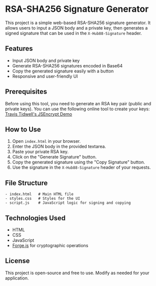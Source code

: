 # RSA-SHA256 Signature Generator

This project is a simple web-based RSA-SHA256 signature generator. It allows users to input a JSON body and a private key, then generates a signed signature that can be used in the `X-Hub88-Signature` header.

## Features
- Input JSON body and private key
- Generate RSA-SHA256 signatures encoded in Base64
- Copy the generated signature easily with a button
- Responsive and user-friendly UI

## Prerequisites
Before using this tool, you need to generate an RSA key pair (public and private keys). You can use the following online tool to create your keys:
[Travis Tidwell's JSEncrypt Demo](https://travistidwell.com/jsencrypt/demo/)

## How to Use
1. Open `index.html` in your browser.
2. Enter the JSON body in the provided textarea.
3. Paste your private RSA key.
4. Click on the "Generate Signature" button.
5. Copy the generated signature using the "Copy Signature" button.
6. Use the signature in the `X-Hub88-Signature` header of your requests.

## File Structure
```
- index.html   # Main HTML file
- styles.css   # Styles for the UI
- script.js    # JavaScript logic for signing and copying
```

## Technologies Used
- HTML
- CSS
- JavaScript
- [Forge.js](https://github.com/digitalbazaar/forge) for cryptographic operations

## License
This project is open-source and free to use. Modify as needed for your application.

